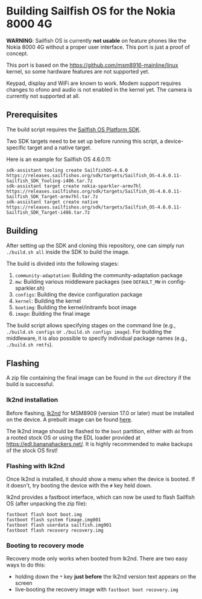 # Building Sailfish OS for the Nokia 8000 4G

**WARNING**: Sailfish OS is currently **not usable** on feature phones like the Nokia 8000 4G without
a proper user interface. This port is just a proof of concept.

This port is based on the <https://github.com/msm8916-mainline/linux> kernel, so some hardware features
are not supported yet.

Keypad, display and WiFi are known to work. Modem support requires changes to ofono and audio is not
enabled in the kernel yet. The camera is currently not supported at all.

## Prerequisites
The build script requires the [Sailfish OS Platform SDK](https://docs.sailfishos.org/Tools/Platform_SDK/Installation/).

Two SDK targets need to be set up before running this script, a device-specific target and a native target.

Here is an example for Sailfish OS 4.6.0.11:

```
sdk-assistant tooling create SailfishOS-4.6.0 https://releases.sailfishos.org/sdk/targets/Sailfish_OS-4.6.0.11-Sailfish_SDK_Tooling-i486.tar.7z
sdk-assistant target create nokia-sparkler-armv7hl https://releases.sailfishos.org/sdk/targets/Sailfish_OS-4.6.0.11-Sailfish_SDK_Target-armv7hl.tar.7z
sdk-assistant target create native https://releases.sailfishos.org/sdk/targets/Sailfish_OS-4.6.0.11-Sailfish_SDK_Target-i486.tar.7z
```

## Building

After setting up the SDK and cloning this repository, one can simply run `./build.sh all` inside the SDK
to build the image.

The build is divided into the following stages:
1. `community-adaptation`: Building the community-adaptation package
2. `mw`: Building various middleware packages (see `DEFAULT_MW` in config-sparkler.sh)
3. `configs`: Building the device configuration package
4. `kernel`: Building the kernel
5. `bootimg`: Building the kernel/initramfs boot image
6. `image`: Building the final image

The build script allows specifying stages on the command line (e.g., `./build.sh configs` or `./build.sh configs image`).
For building the middleware, it is also possible to specify individual package names (e.g., `./build.sh rmtfs`).


## Flashing

A zip file containing the final image can be found in the `out` directory if the build is successful.

### lk2nd installation
Before flashing, [lk2nd](https://github.com/msm8916-mainline/lk2nd) for MSM8909 (version 17.0 or later) must be
installed on the device. A prebuilt image can be found [here](https://github.com/msm8916-mainline/lk2nd/releases/download/17.0/lk2nd-msm8909.img).

The lk2nd image should be flashed to the `boot` partition, either with `dd` from a rooted stock OS or using the
EDL loader provided at <https://edl.bananahackers.net/>. It is highly recommended to make backups of the stock OS
first!

### Flashing with lk2nd
Once lk2nd is installed, it should show a menu when the device is booted. If it doesn't, try booting the device
with the `#` key held down.

lk2nd provides a fastboot interface, which can now be used to flash Sailfish OS (after unpacking the zip file):

```
fastboot flash boot boot.img
fastboot flash system fimage.img001
fastboot flash userdata sailfish.img001
fastboot flash recovery recovery.img
```

### Booting to recovery mode
Recovery mode only works when booted from lk2nd. There are two easy ways to do this:

- holding down the `*` key **just before** the lk2nd version text appears on the screen
- live-booting the recovery image with `fastboot boot recovery.img`
